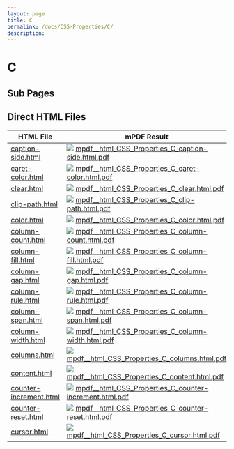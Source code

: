 ```yaml
---
layout: page
title: C
permalink: /docs/CSS-Properties/C/
description: 
---
```


# C

## Sub Pages


## Direct HTML Files

| HTML File | mPDF Result | typeset.sh Result | PDFreactor Result |
|---------|---------|---------|---------|
| [caption-side.html](/html/CSS%20Properties/C/caption-side.html) | ![](mpdf__html_CSS_Properties_C_caption-side.html.png) [mpdf__html_CSS_Properties_C_caption-side.html.pdf](mpdf__html_CSS_Properties_C_caption-side.html.pdf) | ![](typeset__html_CSS_Properties_C_caption-side.html.png) [typeset__html_CSS_Properties_C_caption-side.html.pdf](typeset__html_CSS_Properties_C_caption-side.html.pdf) | ![](pdfreactor__html_CSS_Properties_C_caption-side.html.png) [pdfreactor__html_CSS_Properties_C_caption-side.html.pdf](pdfreactor__html_CSS_Properties_C_caption-side.html.pdf) |
| [caret-color.html](/html/CSS%20Properties/C/caret-color.html) | ![](mpdf__html_CSS_Properties_C_caret-color.html.png) [mpdf__html_CSS_Properties_C_caret-color.html.pdf](mpdf__html_CSS_Properties_C_caret-color.html.pdf) | ![](typeset__html_CSS_Properties_C_caret-color.html.png) [typeset__html_CSS_Properties_C_caret-color.html.pdf](typeset__html_CSS_Properties_C_caret-color.html.pdf) | ![](pdfreactor__html_CSS_Properties_C_caret-color.html.png) [pdfreactor__html_CSS_Properties_C_caret-color.html.pdf](pdfreactor__html_CSS_Properties_C_caret-color.html.pdf) |
| [clear.html](/html/CSS%20Properties/C/clear.html) | ![](mpdf__html_CSS_Properties_C_clear.html.png) [mpdf__html_CSS_Properties_C_clear.html.pdf](mpdf__html_CSS_Properties_C_clear.html.pdf) | ![](typeset__html_CSS_Properties_C_clear.html.png) [typeset__html_CSS_Properties_C_clear.html.pdf](typeset__html_CSS_Properties_C_clear.html.pdf) | ![](pdfreactor__html_CSS_Properties_C_clear.html.png) [pdfreactor__html_CSS_Properties_C_clear.html.pdf](pdfreactor__html_CSS_Properties_C_clear.html.pdf) |
| [clip-path.html](/html/CSS%20Properties/C/clip-path.html) | ![](mpdf__html_CSS_Properties_C_clip-path.html.png) [mpdf__html_CSS_Properties_C_clip-path.html.pdf](mpdf__html_CSS_Properties_C_clip-path.html.pdf) | ![](typeset__html_CSS_Properties_C_clip-path.html.png) [typeset__html_CSS_Properties_C_clip-path.html.pdf](typeset__html_CSS_Properties_C_clip-path.html.pdf) | ![](pdfreactor__html_CSS_Properties_C_clip-path.html.png) [pdfreactor__html_CSS_Properties_C_clip-path.html.pdf](pdfreactor__html_CSS_Properties_C_clip-path.html.pdf) |
| [color.html](/html/CSS%20Properties/C/color.html) | ![](mpdf__html_CSS_Properties_C_color.html.png) [mpdf__html_CSS_Properties_C_color.html.pdf](mpdf__html_CSS_Properties_C_color.html.pdf) | ![](typeset__html_CSS_Properties_C_color.html.png) [typeset__html_CSS_Properties_C_color.html.pdf](typeset__html_CSS_Properties_C_color.html.pdf) | ![](pdfreactor__html_CSS_Properties_C_color.html.png) [pdfreactor__html_CSS_Properties_C_color.html.pdf](pdfreactor__html_CSS_Properties_C_color.html.pdf) |
| [column-count.html](/html/CSS%20Properties/C/column-count.html) | ![](mpdf__html_CSS_Properties_C_column-count.html.png) [mpdf__html_CSS_Properties_C_column-count.html.pdf](mpdf__html_CSS_Properties_C_column-count.html.pdf) | ![](typeset__html_CSS_Properties_C_column-count.html.png) [typeset__html_CSS_Properties_C_column-count.html.pdf](typeset__html_CSS_Properties_C_column-count.html.pdf) | ![](pdfreactor__html_CSS_Properties_C_column-count.html.png) [pdfreactor__html_CSS_Properties_C_column-count.html.pdf](pdfreactor__html_CSS_Properties_C_column-count.html.pdf) |
| [column-fill.html](/html/CSS%20Properties/C/column-fill.html) | ![](mpdf__html_CSS_Properties_C_column-fill.html.png) [mpdf__html_CSS_Properties_C_column-fill.html.pdf](mpdf__html_CSS_Properties_C_column-fill.html.pdf) | ![](typeset__html_CSS_Properties_C_column-fill.html.png) [typeset__html_CSS_Properties_C_column-fill.html.pdf](typeset__html_CSS_Properties_C_column-fill.html.pdf) | ![](pdfreactor__html_CSS_Properties_C_column-fill.html.png) [pdfreactor__html_CSS_Properties_C_column-fill.html.pdf](pdfreactor__html_CSS_Properties_C_column-fill.html.pdf) |
| [column-gap.html](/html/CSS%20Properties/C/column-gap.html) | ![](mpdf__html_CSS_Properties_C_column-gap.html.png) [mpdf__html_CSS_Properties_C_column-gap.html.pdf](mpdf__html_CSS_Properties_C_column-gap.html.pdf) | ![](typeset__html_CSS_Properties_C_column-gap.html.png) [typeset__html_CSS_Properties_C_column-gap.html.pdf](typeset__html_CSS_Properties_C_column-gap.html.pdf) | ![](pdfreactor__html_CSS_Properties_C_column-gap.html.png) [pdfreactor__html_CSS_Properties_C_column-gap.html.pdf](pdfreactor__html_CSS_Properties_C_column-gap.html.pdf) |
| [column-rule.html](/html/CSS%20Properties/C/column-rule.html) | ![](mpdf__html_CSS_Properties_C_column-rule.html.png) [mpdf__html_CSS_Properties_C_column-rule.html.pdf](mpdf__html_CSS_Properties_C_column-rule.html.pdf) | ![](typeset__html_CSS_Properties_C_column-rule.html.png) [typeset__html_CSS_Properties_C_column-rule.html.pdf](typeset__html_CSS_Properties_C_column-rule.html.pdf) | ![](pdfreactor__html_CSS_Properties_C_column-rule.html.png) [pdfreactor__html_CSS_Properties_C_column-rule.html.pdf](pdfreactor__html_CSS_Properties_C_column-rule.html.pdf) |
| [column-span.html](/html/CSS%20Properties/C/column-span.html) | ![](mpdf__html_CSS_Properties_C_column-span.html.png) [mpdf__html_CSS_Properties_C_column-span.html.pdf](mpdf__html_CSS_Properties_C_column-span.html.pdf) | ![](typeset__html_CSS_Properties_C_column-span.html.png) [typeset__html_CSS_Properties_C_column-span.html.pdf](typeset__html_CSS_Properties_C_column-span.html.pdf) | ![](pdfreactor__html_CSS_Properties_C_column-span.html.png) [pdfreactor__html_CSS_Properties_C_column-span.html.pdf](pdfreactor__html_CSS_Properties_C_column-span.html.pdf) |
| [column-width.html](/html/CSS%20Properties/C/column-width.html) | ![](mpdf__html_CSS_Properties_C_column-width.html.png) [mpdf__html_CSS_Properties_C_column-width.html.pdf](mpdf__html_CSS_Properties_C_column-width.html.pdf) | ![](typeset__html_CSS_Properties_C_column-width.html.png) [typeset__html_CSS_Properties_C_column-width.html.pdf](typeset__html_CSS_Properties_C_column-width.html.pdf) | ![](pdfreactor__html_CSS_Properties_C_column-width.html.png) [pdfreactor__html_CSS_Properties_C_column-width.html.pdf](pdfreactor__html_CSS_Properties_C_column-width.html.pdf) |
| [columns.html](/html/CSS%20Properties/C/columns.html) | ![](mpdf__html_CSS_Properties_C_columns.html.png) [mpdf__html_CSS_Properties_C_columns.html.pdf](mpdf__html_CSS_Properties_C_columns.html.pdf) | ![](typeset__html_CSS_Properties_C_columns.html.png) [typeset__html_CSS_Properties_C_columns.html.pdf](typeset__html_CSS_Properties_C_columns.html.pdf) | ![](pdfreactor__html_CSS_Properties_C_columns.html.png) [pdfreactor__html_CSS_Properties_C_columns.html.pdf](pdfreactor__html_CSS_Properties_C_columns.html.pdf) |
| [content.html](/html/CSS%20Properties/C/content.html) | ![](mpdf__html_CSS_Properties_C_content.html.png) [mpdf__html_CSS_Properties_C_content.html.pdf](mpdf__html_CSS_Properties_C_content.html.pdf) | ![](typeset__html_CSS_Properties_C_content.html.png) [typeset__html_CSS_Properties_C_content.html.pdf](typeset__html_CSS_Properties_C_content.html.pdf) | ![](pdfreactor__html_CSS_Properties_C_content.html.png) [pdfreactor__html_CSS_Properties_C_content.html.pdf](pdfreactor__html_CSS_Properties_C_content.html.pdf) |
| [counter-increment.html](/html/CSS%20Properties/C/counter-increment.html) | ![](mpdf__html_CSS_Properties_C_counter-increment.html.png) [mpdf__html_CSS_Properties_C_counter-increment.html.pdf](mpdf__html_CSS_Properties_C_counter-increment.html.pdf) | ![](typeset__html_CSS_Properties_C_counter-increment.html.png) [typeset__html_CSS_Properties_C_counter-increment.html.pdf](typeset__html_CSS_Properties_C_counter-increment.html.pdf) | ![](pdfreactor__html_CSS_Properties_C_counter-increment.html.png) [pdfreactor__html_CSS_Properties_C_counter-increment.html.pdf](pdfreactor__html_CSS_Properties_C_counter-increment.html.pdf) |
| [counter-reset.html](/html/CSS%20Properties/C/counter-reset.html) | ![](mpdf__html_CSS_Properties_C_counter-reset.html.png) [mpdf__html_CSS_Properties_C_counter-reset.html.pdf](mpdf__html_CSS_Properties_C_counter-reset.html.pdf) | ![](typeset__html_CSS_Properties_C_counter-reset.html.png) [typeset__html_CSS_Properties_C_counter-reset.html.pdf](typeset__html_CSS_Properties_C_counter-reset.html.pdf) | ![](pdfreactor__html_CSS_Properties_C_counter-reset.html.png) [pdfreactor__html_CSS_Properties_C_counter-reset.html.pdf](pdfreactor__html_CSS_Properties_C_counter-reset.html.pdf) |
| [cursor.html](/html/CSS%20Properties/C/cursor.html) | ![](mpdf__html_CSS_Properties_C_cursor.html.png) [mpdf__html_CSS_Properties_C_cursor.html.pdf](mpdf__html_CSS_Properties_C_cursor.html.pdf) | ![](typeset__html_CSS_Properties_C_cursor.html.png) [typeset__html_CSS_Properties_C_cursor.html.pdf](typeset__html_CSS_Properties_C_cursor.html.pdf) | ![](pdfreactor__html_CSS_Properties_C_cursor.html.png) [pdfreactor__html_CSS_Properties_C_cursor.html.pdf](pdfreactor__html_CSS_Properties_C_cursor.html.pdf) |
